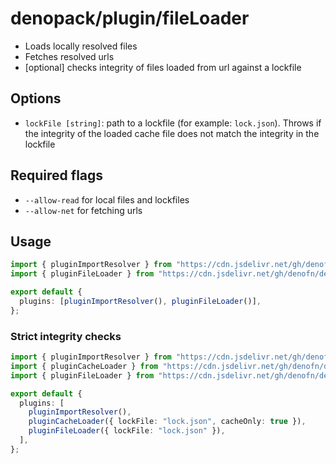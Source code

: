# denopack/plugin/fileLoader

- Loads locally resolved files
- Fetches resolved urls
- [optional] checks integrity of files loaded from url against a lockfile

## Options

- `lockFile [string]`: path to a lockfile (for example: `lock.json`). Throws if the integrity of the loaded cache file does not match the integrity in the lockfile

## Required flags

- `--allow-read` for local files and lockfiles
- `--allow-net` for fetching urls

## Usage

```ts
import { pluginImportResolver } from "https://cdn.jsdelivr.net/gh/denofn/denopack@latest/plugin/importResolver/mod.ts";
import { pluginFileLoader } from "https://cdn.jsdelivr.net/gh/denofn/denopack@latest/plugin/fileLoader/mod.ts";

export default {
  plugins: [pluginImportResolver(), pluginFileLoader()],
};
```

### Strict integrity checks

```ts
import { pluginImportResolver } from "https://cdn.jsdelivr.net/gh/denofn/denopack@latest/plugin/importResolver/mod.ts";
import { pluginCacheLoader } from "https://cdn.jsdelivr.net/gh/denofn/denopack@latest/plugin/cacheLoader/mod.ts";
import { pluginFileLoader } from "https://cdn.jsdelivr.net/gh/denofn/denopack@latest/plugin/filLoader/mod.ts";

export default {
  plugins: [
    pluginImportResolver(),
    pluginCacheLoader({ lockFile: "lock.json", cacheOnly: true }),
    pluginFileLoader({ lockFile: "lock.json" }),
  ],
};
```

